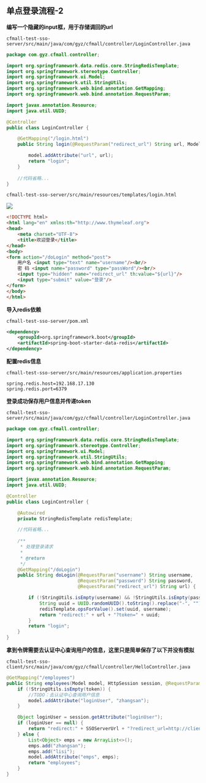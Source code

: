 ## 单点登录流程-2

**编写一个隐藏的input框，用于存储调回的url**

`cfmall-test-sso-server/src/main/java/com/gyz/cfmall/controller/LoginController.java`

```java
package com.gyz.cfmall.controller;

import org.springframework.data.redis.core.StringRedisTemplate;
import org.springframework.stereotype.Controller;
import org.springframework.ui.Model;
import org.springframework.util.StringUtils;
import org.springframework.web.bind.annotation.GetMapping;
import org.springframework.web.bind.annotation.RequestParam;

import javax.annotation.Resource;
import java.util.UUID;

@Controller
public class LoginController {

    @GetMapping("/login.html")
    public String login(@RequestParam("redirect_url") String url, Model model) {

        model.addAttribute("url", url);
        return "login";
    }
 
    //代码省略...
}
```

`cfmall-test-sso-server/src/main/resources/templates/login.html`

![](https://studyimages.oss-cn-beijing.aliyuncs.com/images/others202304171644857.png#id=c8YQ5&originHeight=456&originWidth=732&originalType=binary&ratio=1&rotation=0&showTitle=false&status=done&style=none&title=)

```html
<!DOCTYPE html>
<html lang="en" xmlns:th="http://www.thymeleaf.org">
<head>
    <meta charset="UTF-8">
    <title>欢迎登录</title>
</head>
<body>
<form action="/doLogin" method="post">
    用户名 <input type="text" name="username"/><br/>
    密 码 <input name="password" type="passWord"/><br/>
    <input type="hidden" name="redirect_url" th:value="${url}"/>
    <input type="submit" value="登录"/>
</form>
</body>
</html>
```

**导入redis依赖**

`cfmall-test-sso-server/pom.xml`

```xml
<dependency>
    <groupId>org.springframework.boot</groupId>
    <artifactId>spring-boot-starter-data-redis</artifactId>
</dependency>
```

**配置redis信息**

`cfmall-test-sso-server/src/main/resources/application.properties`

```properties
spring.redis.host=192.168.17.130
spring.redis.port=6379
```

**登录成功保存用户信息并传递token**

`cfmall-test-sso-server/src/main/java/com/gyz/cfmall/controller/LoginController.java`

```java
package com.gyz.cfmall.controller;

import org.springframework.data.redis.core.StringRedisTemplate;
import org.springframework.stereotype.Controller;
import org.springframework.ui.Model;
import org.springframework.util.StringUtils;
import org.springframework.web.bind.annotation.GetMapping;
import org.springframework.web.bind.annotation.RequestParam;

import javax.annotation.Resource;
import java.util.UUID;

@Controller
public class LoginController {

    @Autowired
    private StringRedisTemplate redisTemplate;

	//代码省略...
	
    /**
     * 处理登录请求
     *
     * @return
     */
    @GetMapping("/doLogin")
    public String doLogin(@RequestParam("username") String username,
                          @RequestParam("password") String password,
                          @RequestParam("redirect_url") String url) {

        if (!StringUtils.isEmpty(username) && !StringUtils.isEmpty(password)) {
            String uuid = UUID.randomUUID().toString().replace("-", "");
            redisTemplate.opsForValue().set(uuid, username);
            return "redirect:" + url + "?token=" + uuid;
        }
        return "login";
    }
}
```

**拿到令牌需要去认证中心查询用户的信息，这里只是简单保存了以下并没有模拟**

`cfmall-test-sso-client/src/main/java/com/gyz/cfmall/controller/HelloController.java`
```java
@GetMapping("/employees")
public String employees(Model model, HttpSession session, @RequestParam(value = "token", required = false) String token) {
    if (!StringUtils.isEmpty(token)) {
        //TODO：去认证中心查询用户信息
        model.addAttribute("loginUser", "zhangsan");
    }

    Object loginUser = session.getAttribute("loginUser");
    if (loginUser == null) {
        return "redirect:" + SSOServerUrl + "?redirect_url=http://client1.com:8083/employees";
    } else {
        List<Object> emps = new ArrayList<>();
        emps.add("zhangsan");
        emps.add("lisi");
        model.addAttribute("emps", emps);
        return "employees";
    }
}
```
